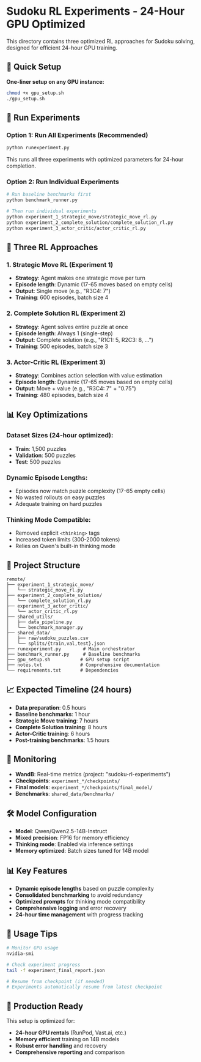 # Sudoku RL Experiments - 24-Hour GPU Optimized

This directory contains three optimized RL approaches for Sudoku solving, designed for efficient 24-hour GPU training.

## 🚀 Quick Setup

**One-liner setup on any GPU instance:**

```bash
chmod +x gpu_setup.sh
./gpu_setup.sh
```

## 🎯 Run Experiments

### Option 1: Run All Experiments (Recommended)
```bash
python runexperiment.py
```
This runs all three experiments with optimized parameters for 24-hour completion.

### Option 2: Run Individual Experiments
```bash
# Run baseline benchmarks first
python benchmark_runner.py

# Then run individual experiments
python experiment_1_strategic_move/strategic_move_rl.py
python experiment_2_complete_solution/complete_solution_rl.py
python experiment_3_actor_critic/actor_critic_rl.py
```

## 🧠 Three RL Approaches

### 1. Strategic Move RL (Experiment 1)
- **Strategy**: Agent makes one strategic move per turn
- **Episode length**: Dynamic (17-65 moves based on empty cells)
- **Output**: Single move (e.g., "R3C4: 7")
- **Training**: 600 episodes, batch size 4

### 2. Complete Solution RL (Experiment 2)  
- **Strategy**: Agent solves entire puzzle at once
- **Episode length**: Always 1 (single-step)
- **Output**: Complete solution (e.g., "R1C1: 5, R2C3: 8, ...")
- **Training**: 500 episodes, batch size 3

### 3. Actor-Critic RL (Experiment 3)
- **Strategy**: Combines action selection with value estimation
- **Episode length**: Dynamic (17-65 moves based on empty cells)
- **Output**: Move + value (e.g., "R3C4: 7" + "0.75")
- **Training**: 480 episodes, batch size 4

## 📊 Key Optimizations

### Dataset Sizes (24-hour optimized):
- **Train**: 1,500 puzzles
- **Validation**: 500 puzzles  
- **Test**: 500 puzzles

### Dynamic Episode Lengths:
- Episodes now match puzzle complexity (17-65 empty cells)
- No wasted rollouts on easy puzzles
- Adequate training on hard puzzles

### Thinking Mode Compatible:
- Removed explicit `<thinking>` tags
- Increased token limits (300-2000 tokens)
- Relies on Qwen's built-in thinking mode

## 📁 Project Structure

```
remote/
├── experiment_1_strategic_move/
│   └── strategic_move_rl.py
├── experiment_2_complete_solution/
│   └── complete_solution_rl.py
├── experiment_3_actor_critic/
│   └── actor_critic_rl.py
├── shared_utils/
│   ├── data_pipeline.py
│   └── benchmark_manager.py
├── shared_data/
│   ├── raw/sudoku_puzzles.csv
│   └── splits/{train,val,test}.json
├── runexperiment.py        # Main orchestrator
├── benchmark_runner.py     # Baseline benchmarks
├── gpu_setup.sh           # GPU setup script
├── notes.txt              # Comprehensive documentation
└── requirements.txt       # Dependencies
```

## 📈 Expected Timeline (24 hours)

- **Data preparation**: 0.5 hours
- **Baseline benchmarks**: 1 hour
- **Strategic Move training**: 7 hours
- **Complete Solution training**: 8 hours
- **Actor-Critic training**: 6 hours
- **Post-training benchmarks**: 1.5 hours

## 🔧 Monitoring

- **WandB**: Real-time metrics (project: "sudoku-rl-experiments")
- **Checkpoints**: `experiment_*/checkpoints/`
- **Final models**: `experiment_*/checkpoints/final_model/`
- **Benchmarks**: `shared_data/benchmarks/`

## 🛠️ Model Configuration

- **Model**: Qwen/Qwen2.5-14B-Instruct
- **Mixed precision**: FP16 for memory efficiency
- **Thinking mode**: Enabled via inference settings
- **Memory optimized**: Batch sizes tuned for 14B model

## 📊 Key Features

- **Dynamic episode lengths** based on puzzle complexity
- **Consolidated benchmarking** to avoid redundancy
- **Optimized prompts** for thinking mode compatibility
- **Comprehensive logging** and error recovery
- **24-hour time management** with progress tracking

## 🎯 Usage Tips

```bash
# Monitor GPU usage
nvidia-smi

# Check experiment progress
tail -f experiment_final_report.json

# Resume from checkpoint (if needed)
# Experiments automatically resume from latest checkpoint
```

## 🚀 Production Ready

This setup is optimized for:
- **24-hour GPU rentals** (RunPod, Vast.ai, etc.)
- **Memory efficient** training on 14B models
- **Robust error handling** and recovery
- **Comprehensive reporting** and comparison